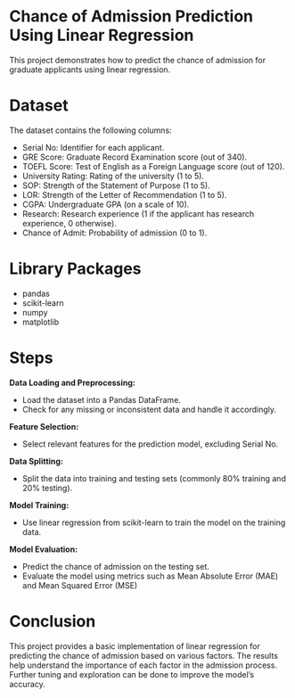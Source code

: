 # Chance of Admission Prediction Using Linear Regression

This project demonstrates how to predict the chance of admission for graduate applicants using linear regression. 

# Dataset
The dataset contains the following columns:

- Serial No: Identifier for each applicant.
- GRE Score: Graduate Record Examination score (out of 340).
- TOEFL Score: Test of English as a Foreign Language score (out of 120).
- University Rating: Rating of the university (1 to 5).
- SOP: Strength of the Statement of Purpose (1 to 5).
- LOR: Strength of the Letter of Recommendation (1 to 5).
- CGPA: Undergraduate GPA (on a scale of 10).
- Research: Research experience (1 if the applicant has research experience, 0 otherwise).
- Chance of Admit: Probability of admission (0 to 1).

# Library Packages

- pandas
- scikit-learn
- numpy
- matplotlib

# Steps

**Data Loading and Preprocessing:**
- Load the dataset into a Pandas DataFrame.
- Check for any missing or inconsistent data and handle it accordingly.

**Feature Selection:**
- Select relevant features for the prediction model, excluding Serial No.

**Data Splitting:**
- Split the data into training and testing sets (commonly 80% training and 20% testing).

**Model Training:**
- Use linear regression from scikit-learn to train the model on the training data.

**Model Evaluation:**
- Predict the chance of admission on the testing set.
- Evaluate the model using metrics such as Mean Absolute Error (MAE) and Mean Squared Error (MSE)

# Conclusion

This project provides a basic implementation of linear regression for predicting the chance of admission based on various factors. The results help understand the importance of each factor in the admission process. Further tuning and exploration can be done to improve the model’s accuracy.
